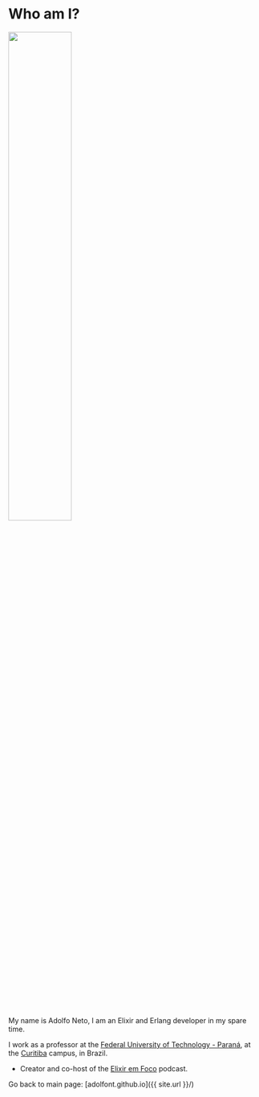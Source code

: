 # Who am I?


<img src="https://user-images.githubusercontent.com/79562/168625679-aa5519bb-3895-46a9-ba26-08dfeead713b.jpg" width="50%">

My name is Adolfo Neto, I am an Elixir and Erlang developer in my spare time.

I work as a professor at the [Federal University of Technology - Paraná](http://www.utfpr.edu.br/english/about-utfpr/facts-and-figures), at the [Curitiba](https://goo.gl/maps/7yqRvDEu52DkCL3WA) campus, in Brazil.

- Creator and co-host of the [Elixir em Foco](http://elixiremfoco.com) podcast.


Go back to main page: [adolfont.github.io]({{ site.url }}/)
